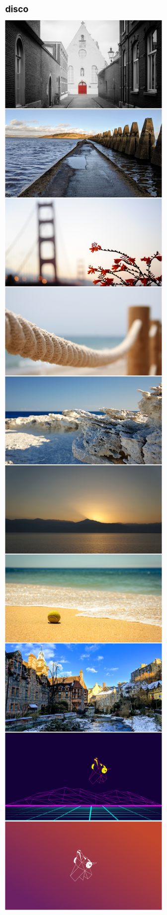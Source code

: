 # disco

<img src=https://raw.githubusercontent.com/azzamsa/ubuntu-wallpapers/main/curated/disco/Capucijnengang_by_Artem_Kavalerov.jpg>

<img src=https://raw.githubusercontent.com/azzamsa/ubuntu-wallpapers/main/curated/disco/Cramond_Island_by_Keanu_Kerr.jpg>

<img src=https://raw.githubusercontent.com/azzamsa/ubuntu-wallpapers/main/curated/disco/Flower_Gate_Bridge_by_Michele_Agostini.jpg>

<img src=https://raw.githubusercontent.com/azzamsa/ubuntu-wallpapers/main/curated/disco/On_the_harbour_by_Víctor_Fernández_Rico.jpg>

<img src=https://raw.githubusercontent.com/azzamsa/ubuntu-wallpapers/main/curated/disco/Staniel_Cay_by_Joseph_Bylund.jpg>

<img src=https://raw.githubusercontent.com/azzamsa/ubuntu-wallpapers/main/curated/disco/Sunset_of_Peloponnesus_by_Simos_Xenitellis.jpg>

<img src=https://raw.githubusercontent.com/azzamsa/ubuntu-wallpapers/main/curated/disco/Tennis_ball_by_Artem_Kavalerov.jpg>

<img src=https://raw.githubusercontent.com/azzamsa/ubuntu-wallpapers/main/curated/disco/Water_of_Leith_by_Keanu_Kerr.jpg>

<img src=https://raw.githubusercontent.com/azzamsa/ubuntu-wallpapers/main/curated/disco/80s_Disco_Dingo_Simulation_by_Abubakar_NK.jpg>

<img src=https://raw.githubusercontent.com/azzamsa/ubuntu-wallpapers/main/curated/disco/Disco_Dingo_Alt_Default_by_Abubakar_NK.png>

